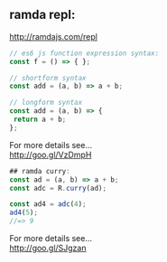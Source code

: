 ## ramda repl:
http://ramdajs.com/repl

```js
// es6 js function expression syntax: 
const f = () => { };

// shortform syntax
const add = (a, b) => a + b;

// longform syntax
const add = (a, b) => {
 return a + b; 
};
```
For more details see...  
http://goo.gl/VzDmpH



```js
## ramda curry:
const ad = (a, b) => a + b;
const adc = R.curry(ad);

const ad4 = adc(4);
ad4(5);
//=> 9


```
For more details see...  
http://goo.gl/SJgzan
